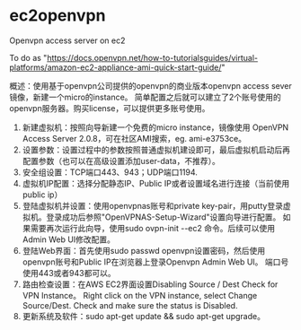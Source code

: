 ec2openvpn
==========

Openvpn access server on ec2

To do as "https://docs.openvpn.net/how-to-tutorialsguides/virtual-platforms/amazon-ec2-appliance-ami-quick-start-guide/"

概述：使用基于openvpn公司提供的openvpn的商业版本openvpn access sever镜像，新建一个micro的instance。
简单配置之后就可以建立了2个账号使用的openvpn服务器。购买license，可以提供更多账号使用。

1. 新建虚拟机：按照向导新建一个免费的micro instance，镜像使用 OpenVPN Access Server 2.0.8，可在社区AMI搜索，eg. ami-e3753ce。
2. 设置参数：设置过程中的参数按照普通虚拟机建设即可，最后虚拟机启动后再配置参数（也可以在高级设置添加user-data，不推荐）。
3. 安全组设置：TCP端口443、943；UDP端口1194.
4. 虚拟机IP配置：选择分配静态IP、Public IP或者设置域名进行连接（当前使用public ip）
5. 登陆虚拟机并设置：使用openvpnas账号和private key-pair，用putty登录虚拟机。登录成功后参照"OpenVPNAS-Setup-Wizard"设置向导进行配置。
    如果需要再次运行此向导，使用sudo ovpn-init --ec2 命令。后续可以使用Admin Web UI修改配置。
6. 登陆Web界面：首先使用sudo passwd openvpn设置密码，然后使用openvpn账号和Public IP在浏览器上登录Openvpn Admin Web UI。
    端口号使用443或者943都可以。
7. 路由检查设置：在AWS EC2界面设置Disabling Source / Dest Check for VPN Instance。
    Right click on the VPN instance, select Change Source/Dest. Check and make sure the status is Disabled.
8. 更新系统及软件：sudo apt-get update && sudo apt-get upgrade。


